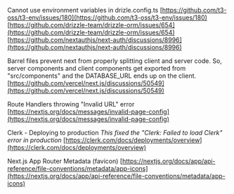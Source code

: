 Cannot use environment variables in drizle.config.ts
[https://github.com/t3-oss/t3-env/issues/180](https://github.com/t3-oss/t3-env/issues/180)
[https://github.com/drizzle-team/drizzle-orm/issues/654](https://github.com/drizzle-team/drizzle-orm/issues/654)
[https://github.com/nextauthjs/next-auth/discussions/8996](https://github.com/nextauthjs/next-auth/discussions/8996)

Barrel files prevent next from properly splitting client and server code. So, server components and client components get exported from "src/components" and the DATABASE_URL ends up on the client.
[https://github.com/vercel/next.js/discussions/50549](https://github.com/vercel/next.js/discussions/50549)

Route Handlers throwing "Invalid URL" error
[https://nextjs.org/docs/messages/invalid-page-config](https://nextjs.org/docs/messages/invalid-page-config)

Clerk - Deploying to production
_This fixed the "Clerk: Failed to load Clerk" error in production_
[https://clerk.com/docs/deployments/overview](https://clerk.com/docs/deployments/overview)

Next.js App Router Metadata (favicon)
[https://nextjs.org/docs/app/api-reference/file-conventions/metadata/app-icons](https://nextjs.org/docs/app/api-reference/file-conventions/metadata/app-icons)
